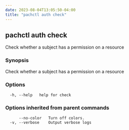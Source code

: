 ```yaml
---
date: 2023-08-04T13:05:50-04:00
title: "pachctl auth check"
---
```


## pachctl auth check

Check whether a subject has a permission on a resource

### Synopsis

Check whether a subject has a permission on a resource

### Options

```
  -h, --help   help for check
```

### Options inherited from parent commands

```
      --no-color   Turn off colors.
  -v, --verbose    Output verbose logs
```
